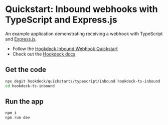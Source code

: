 # Quickstart: Inbound webhooks with TypeScript and Express.js

An example application demonstrating receiving a webhook with TypeScript and
[Express.js](https://expressjs.com/).

- Follow the [Hookdeck Inbound Webhook Quickstart](https://hookdeck.com/docs/receive-webhooks?lang=js&ref=github-quickstarts)
- Check out the [Hookdeck docs](https://hookdeck.com/docs?ref=github-quickstarts)

## Get the code

```sh
npx degit hookdeck/quickstarts/typescript/inbound hookdeck-ts-inbound
cd hookdeck-ts-inbound
```

## Run the app

```sh
npm i
npm run dev
```
